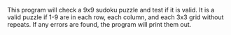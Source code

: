 This program will check a 9x9 sudoku puzzle and test if it is valid. It is a valid puzzle if 1-9 are in each row, each column, and each 3x3 grid without repeats. If any errors are found, the program will print them out.
